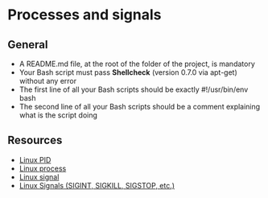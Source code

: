 # Processes and signals

## General
- A README.md file, at the root of the folder of the project, is mandatory
- Your Bash script must pass **Shellcheck** (version 0.7.0 via apt-get) without any error
- The first line of all your Bash scripts should be exactly #!/usr/bin/env bash
- The second line of all your Bash scripts should be a comment explaining what is the script doing

## Resources
- [Linux PID](http://www.linfo.org/pid.html)
- [Linux process](https://www.thegeekstuff.com/2012/03/linux-processes-environment/)
- [Linux signal](https://www.thegeekstuff.com/2012/03/linux-signals-fundamentals/)
- [Linux Signals (SIGINT, SIGKILL, SIGSTOP, etc.)](https://www.thegeekstuff.com/2012/03/catch-signals-sample-c-code/)



